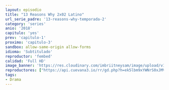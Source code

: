 ```yaml
---
layout: episodio
title: "13 Reasons Why 2x02 Latino"
url_serie_padre: '13-reasons-why-temporada-2'
category: 'series'
anio: '2018'
capitulo: 'yes'
prev: 'capitulo-1'
proximo: 'capitulo-3'
sandbox: allow-same-origin allow-forms
idioma: 'Subtitulado'
reproductor: 'fembed'
calidad: 'Full HD'
image_banner: 'https://res.cloudinary.com/imbriitneysam/image/upload/v1546545022/reason2-banner-min.jpg'
reproductores: ["https://api.cuevana3.io/rr/gd.php?h=ek5lbm9xYWNrS0xJMVp5b21KREk0dFBLbjVkaHhkRGdrOG1jbnBpUnhhS1YzR09WWnJmT3ZaRzhkbnRncFpQaXFMYXFaWWkyMU5mVG5LYVRwTVNyck51U3FadVkyUT09"]
tags:
- Drama
---
```











